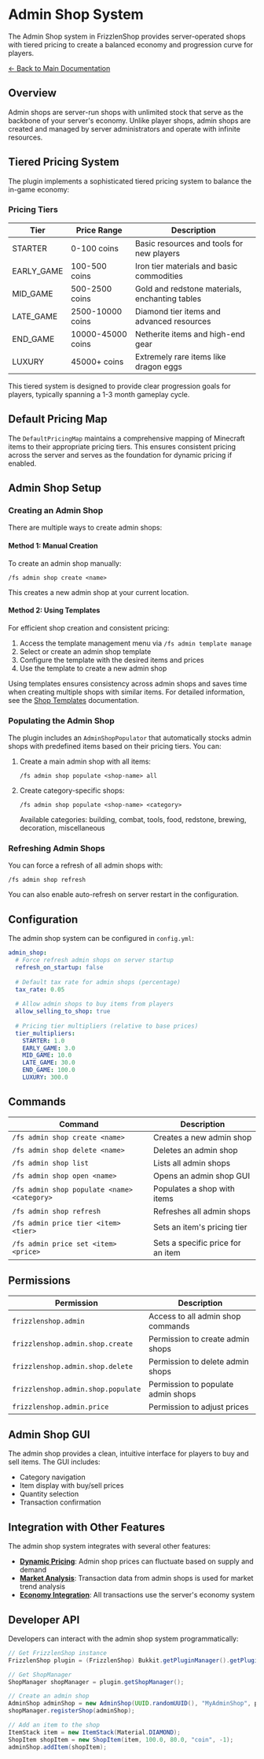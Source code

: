 # Admin Shop System

The Admin Shop system in FrizzlenShop provides server-operated shops with tiered pricing to create a balanced economy and progression curve for players.

[← Back to Main Documentation](../README.md)

## Overview

Admin shops are server-run shops with unlimited stock that serve as the backbone of your server's economy. Unlike player shops, admin shops are created and managed by server administrators and operate with infinite resources.

## Tiered Pricing System

The plugin implements a sophisticated tiered pricing system to balance the in-game economy:

### Pricing Tiers

| Tier | Price Range | Description |
|------|-------------|-------------|
| STARTER | 0-100 coins | Basic resources and tools for new players |
| EARLY_GAME | 100-500 coins | Iron tier materials and basic commodities |
| MID_GAME | 500-2500 coins | Gold and redstone materials, enchanting tables |
| LATE_GAME | 2500-10000 coins | Diamond tier items and advanced resources |
| END_GAME | 10000-45000 coins | Netherite items and high-end gear |
| LUXURY | 45000+ coins | Extremely rare items like dragon eggs |

This tiered system is designed to provide clear progression goals for players, typically spanning a 1-3 month gameplay cycle.

## Default Pricing Map

The `DefaultPricingMap` maintains a comprehensive mapping of Minecraft items to their appropriate pricing tiers. This ensures consistent pricing across the server and serves as the foundation for dynamic pricing if enabled.

## Admin Shop Setup

### Creating an Admin Shop

There are multiple ways to create admin shops:

#### Method 1: Manual Creation

To create an admin shop manually:

```
/fs admin shop create <name>
```

This creates a new admin shop at your current location.

#### Method 2: Using Templates

For efficient shop creation and consistent pricing:

1. Access the template management menu via `/fs admin template manage`
2. Select or create an admin shop template
3. Configure the template with the desired items and prices
4. Use the template to create a new admin shop

Using templates ensures consistency across admin shops and saves time when creating multiple shops with similar items. For detailed information, see the [Shop Templates](templates.md) documentation.

### Populating the Admin Shop

The plugin includes an `AdminShopPopulator` that automatically stocks admin shops with predefined items based on their pricing tiers. You can:

1. Create a main admin shop with all items:
   ```
   /fs admin shop populate <shop-name> all
   ```

2. Create category-specific shops:
   ```
   /fs admin shop populate <shop-name> <category>
   ```

   Available categories: building, combat, tools, food, redstone, brewing, decoration, miscellaneous

### Refreshing Admin Shops

You can force a refresh of all admin shops with:

```
/fs admin shop refresh
```

You can also enable auto-refresh on server restart in the configuration.

## Configuration

The admin shop system can be configured in `config.yml`:

```yaml
admin_shop:
  # Force refresh admin shops on server startup
  refresh_on_startup: false
  
  # Default tax rate for admin shops (percentage)
  tax_rate: 0.05
  
  # Allow admin shops to buy items from players
  allow_selling_to_shop: true
  
  # Pricing tier multipliers (relative to base prices)
  tier_multipliers:
    STARTER: 1.0
    EARLY_GAME: 3.0
    MID_GAME: 10.0
    LATE_GAME: 30.0
    END_GAME: 100.0
    LUXURY: 300.0
```

## Commands

| Command | Description |
|---------|-------------|
| `/fs admin shop create <name>` | Creates a new admin shop |
| `/fs admin shop delete <name>` | Deletes an admin shop |
| `/fs admin shop list` | Lists all admin shops |
| `/fs admin shop open <name>` | Opens an admin shop GUI |
| `/fs admin shop populate <name> <category>` | Populates a shop with items |
| `/fs admin shop refresh` | Refreshes all admin shops |
| `/fs admin price tier <item> <tier>` | Sets an item's pricing tier |
| `/fs admin price set <item> <price>` | Sets a specific price for an item |

## Permissions

| Permission | Description |
|------------|-------------|
| `frizzlenshop.admin` | Access to all admin shop commands |
| `frizzlenshop.admin.shop.create` | Permission to create admin shops |
| `frizzlenshop.admin.shop.delete` | Permission to delete admin shops |
| `frizzlenshop.admin.shop.populate` | Permission to populate admin shops |
| `frizzlenshop.admin.price` | Permission to adjust prices |

## Admin Shop GUI

The admin shop provides a clean, intuitive interface for players to buy and sell items. The GUI includes:

- Category navigation
- Item display with buy/sell prices
- Quantity selection
- Transaction confirmation

## Integration with Other Features

The admin shop system integrates with several other features:

- **[Dynamic Pricing](dynamic-pricing.md)**: Admin shop prices can fluctuate based on supply and demand
- **[Market Analysis](market-analysis.md)**: Transaction data from admin shops is used for market trend analysis
- **[Economy Integration](economy.md)**: All transactions use the server's economy system

## Developer API

Developers can interact with the admin shop system programmatically:

```java
// Get FrizzlenShop instance
FrizzlenShop plugin = (FrizzlenShop) Bukkit.getPluginManager().getPlugin("FrizzlenShop");

// Get ShopManager
ShopManager shopManager = plugin.getShopManager();

// Create an admin shop
AdminShop adminShop = new AdminShop(UUID.randomUUID(), "MyAdminShop", player.getLocation());
shopManager.registerShop(adminShop);

// Add an item to the shop
ItemStack item = new ItemStack(Material.DIAMOND);
ShopItem shopItem = new ShopItem(item, 100.0, 80.0, "coin", -1);
adminShop.addItem(shopItem);
``` 